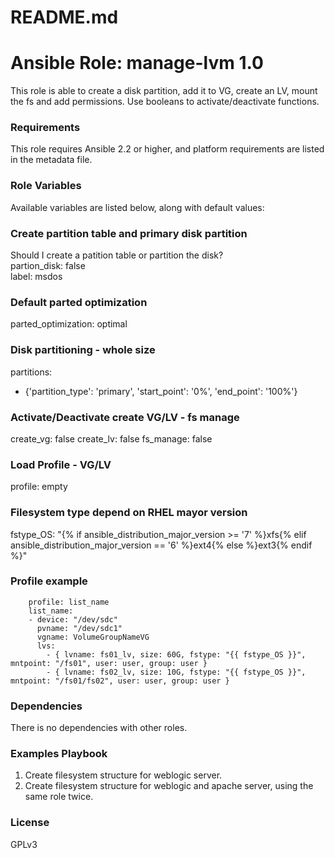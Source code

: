 # README.md
# Ansible Role: manage-lvm 1.0

This role is able to create a disk partition, add it to VG, create an LV, mount the fs and add permissions. Use booleans to activate/deactivate functions.

### Requirements

This role requires Ansible 2.2 or higher, and platform requirements are listed in the metadata file.

### Role Variables

Available variables are listed below, along with default values:

### Create partition table and primary disk partition
Should I create a patition table or partition the disk?<br />
partion_disk: false<br />
label: msdos

### Default parted optimization
parted_optimization: optimal

### Disk partitioning - whole size
partitions:
  - {'partition_type': 'primary', 'start_point': '0%', 'end_point': '100%'}

### Activate/Deactivate create VG/LV - fs manage
create_vg: false
create_lv: false
fs_manage: false

### Load Profile - VG/LV
profile: empty

### Filesystem type depend on RHEL mayor version
fstype_OS: "{% if ansible_distribution_major_version >= '7' %}xfs{% elif ansible_distribution_major_version == '6' %}ext4{% else %}ext3{% endif %}"

### Profile example
        profile: list_name	
        list_name:
        - device: "/dev/sdc"
          pvname: "/dev/sdc1"
          vgname: VolumeGroupNameVG
          lvs:
            - { lvname: fs01_lv, size: 60G, fstype: "{{ fstype_OS }}", mntpoint: "/fs01", user: user, group: user }
            - { lvname: fs02_lv, size: 10G, fstype: "{{ fstype_OS }}", mntpoint: "/fs01/fs02", user: user, group: user }

### Dependencies
There is no dependencies with other roles.

### Examples Playbook
1. Create filesystem structure for weblogic server. 
2. Create filesystem structure for weblogic and apache server, using the same role twice.
 
### License
GPLv3
